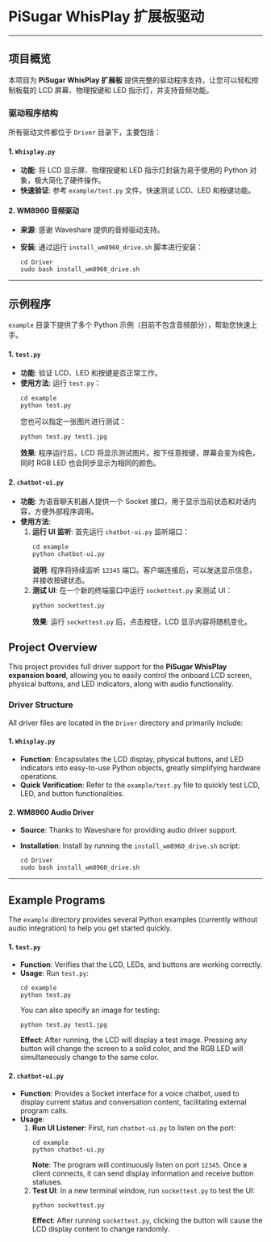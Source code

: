 # PiSugar WhisPlay 扩展板驱动

-----

## 项目概览

本项目为 **PiSugar WhisPlay 扩展板** 提供完整的驱动程序支持，让您可以轻松控制板载的 LCD 屏幕、物理按键和 LED 指示灯，并支持音频功能。

### 驱动程序结构

所有驱动文件都位于 `Driver` 目录下，主要包括：

#### 1\. `Whisplay.py`

  * **功能**: 将 LCD 显示屏、物理按键和 LED 指示灯封装为易于使用的 Python 对象，极大简化了硬件操作。
  * **快速验证**: 参考 `example/test.py` 文件，快速测试 LCD、LED 和按键功能。

#### 2\. WM8960 音频驱动

  * **来源**: 感谢 Waveshare 提供的音频驱动支持。

  * **安装**: 通过运行 `install_wm8960_drive.sh` 脚本进行安装：

    ```shell
    cd Driver
    sudo bash install_wm8960_drive.sh
    ```

-----

## 示例程序

`example` 目录下提供了多个 Python 示例（目前不包含音频部分），帮助您快速上手。

#### 1\. `test.py`

  * **功能**: 验证 LCD、LED 和按键是否正常工作。
  * **使用方法**:
    运行 `test.py`：
    ```shell
    cd example
    python test.py
    ```
    您也可以指定一张图片进行测试：
    ```shell
    python test.py test1.jpg
    ```
    **效果**: 程序运行后，LCD 将显示测试图片。按下任意按键，屏幕会变为纯色，同时 RGB LED 也会同步显示为相同的颜色。

#### 2\. `chatbot-ui.py`

  * **功能**: 为语音聊天机器人提供一个 Socket 接口，用于显示当前状态和对话内容，方便外部程序调用。
  * **使用方法**:
    1.  **运行 UI 监听**: 首先运行 `chatbot-ui.py` 监听端口：
        ```shell
        cd example
        python chatbot-ui.py
        ```
        **说明**: 程序将持续监听 `12345` 端口。客户端连接后，可以发送显示信息，并接收按键状态。
    2.  **测试 UI**: 在一个新的终端窗口中运行 `sockettest.py` 来测试 UI：
        ```shell
        python sockettest.py
        ```
        **效果**: 运行 `sockettest.py` 后，点击按钮，LCD 显示内容将随机变化。



## Project Overview

This project provides full driver support for the **PiSugar WhisPlay expansion board**, allowing you to easily control the onboard LCD screen, physical buttons, and LED indicators, along with audio functionality.

### Driver Structure

All driver files are located in the `Driver` directory and primarily include:

#### 1\. `Whisplay.py`

  * **Function**: Encapsulates the LCD display, physical buttons, and LED indicators into easy-to-use Python objects, greatly simplifying hardware operations.
  * **Quick Verification**: Refer to the `example/test.py` file to quickly test LCD, LED, and button functionalities.

#### 2\. WM8960 Audio Driver

  * **Source**: Thanks to Waveshare for providing audio driver support.

  * **Installation**: Install by running the `install_wm8960_drive.sh` script:

    ```shell
    cd Driver
    sudo bash install_wm8960_drive.sh
    ```

-----

## Example Programs

The `example` directory provides several Python examples (currently without audio integration) to help you get started quickly.

#### 1\. `test.py`

  * **Function**: Verifies that the LCD, LEDs, and buttons are working correctly.
  * **Usage**:
    Run `test.py`:
    ```shell
    cd example
    python test.py
    ```
    You can also specify an image for testing:
    ```shell
    python test.py test1.jpg
    ```
    **Effect**: After running, the LCD will display a test image. Pressing any button will change the screen to a solid color, and the RGB LED will simultaneously change to the same color.

#### 2\. `chatbot-ui.py`

  * **Function**: Provides a Socket interface for a voice chatbot, used to display current status and conversation content, facilitating external program calls.
  * **Usage**:
    1.  **Run UI Listener**: First, run `chatbot-ui.py` to listen on the port:
        ```shell
        cd example
        python chatbot-ui.py
        ```
        **Note**: The program will continuously listen on port `12345`. Once a client connects, it can send display information and receive button statuses.
    2.  **Test UI**: In a new terminal window, run `sockettest.py` to test the UI:
        ```shell
        python sockettest.py
        ```
        **Effect**: After running `sockettest.py`, clicking the button will cause the LCD display content to change randomly.

